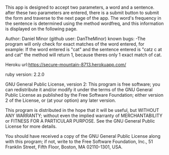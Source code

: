 This app is designed to accept two parameters, a word and a sentence. after these two parameters are entered, there is a submit button to submit the form and traverse to the next page of the app. The word's frequency in the sentence is determined using the method wordfreq, and this information is displayed on the following page.

Author: Daniel Minor (github user: DanTheMinor)
known bugs:
-The program will only check for exact matches of the word entered, for example: If the word entered is "cat" and the sentence entered is "catz c at and cat" the method will return 1, because theres only 1 exact match of cat.


Heroku url:https://secure-mountain-8713.herokuapp.com/

ruby version: 2.2.0

GNU General Public License, version 2:
This program is free software; you can redistribute it and/or
modify it under the terms of the GNU General Public License
as published by the Free Software Foundation; either version 2
of the License, or (at your option) any later version.

This program is distributed in the hope that it will be useful,
but WITHOUT ANY WARRANTY; without even the implied warranty of
MERCHANTABILITY or FITNESS FOR A PARTICULAR PURPOSE.  See the
GNU General Public License for more details.

You should have received a copy of the GNU General Public License
along with this program; if not, write to the Free Software
Foundation, Inc., 51 Franklin Street, Fifth Floor, Boston, MA  02110-1301, USA.
